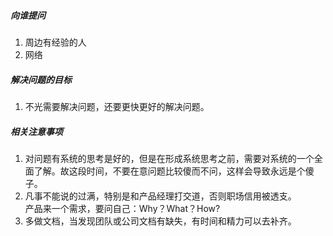 ##### 向谁提问
1. 周边有经验的人
2. 网络

##### 解决问题的目标
1. 不光需要解决问题，还要更快更好的解决问题。

##### 相关注意事项
1. 对问题有系统的思考是好的，但是在形成系统思考之前，需要对系统的一个全面了解。故这段时间，不要在意问题比较傻而不问，这样会导致永远是个傻子。
2. 凡事不能说的过满，特别是和产品经理打交道，否则职场信用被透支。  
产品来一个需求，要问自己：Why？What？How?
3. 多做文档，当发现团队或公司文档有缺失，有时间和精力可以去补齐。

